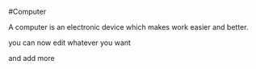 #Computer

A computer is an electronic device which makes work easier and better.

you can now edit whatever you want

and add more